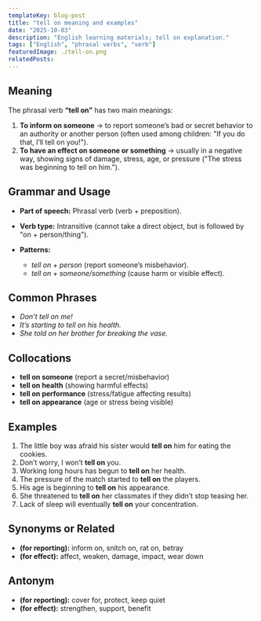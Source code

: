 ```yaml
---
templateKey: blog-post
title: "tell on meaning and examples"
date: "2025-10-03"
description: "English learning materials; tell on explanation."
tags: ["English", "phrasal verbs", "verb"]
featuredImage: ./tell-on.png
relatedPosts:
---
```


## Meaning

The phrasal verb **“tell on”** has two main meanings:

1. **To inform on someone** → to report someone’s bad or secret behavior to an authority or another person (often used among children: "If you do that, I’ll tell on you!").
2. **To have an effect on someone or something** → usually in a negative way, showing signs of damage, stress, age, or pressure ("The stress was beginning to tell on him.").

## Grammar and Usage

- **Part of speech:** Phrasal verb (verb + preposition).
- **Verb type:** Intransitive (cannot take a direct object, but is followed by "on + person/thing").
- **Patterns:**

  - _tell on + person_ (report someone’s misbehavior).
  - _tell on + someone/something_ (cause harm or visible effect).

## Common Phrases

- _Don’t tell on me!_
- _It’s starting to tell on his health._
- _She told on her brother for breaking the vase._

## Collocations

- **tell on someone** (report a secret/misbehavior)
- **tell on health** (showing harmful effects)
- **tell on performance** (stress/fatigue affecting results)
- **tell on appearance** (age or stress being visible)

## Examples

1. The little boy was afraid his sister would **tell on** him for eating the cookies.
2. Don’t worry, I won’t **tell on** you.
3. Working long hours has begun to **tell on** her health.
4. The pressure of the match started to **tell on** the players.
5. His age is beginning to **tell on** his appearance.
6. She threatened to **tell on** her classmates if they didn’t stop teasing her.
7. Lack of sleep will eventually **tell on** your concentration.

## Synonyms or Related

- **(for reporting):** inform on, snitch on, rat on, betray
- **(for effect):** affect, weaken, damage, impact, wear down

## Antonym

- **(for reporting):** cover for, protect, keep quiet
- **(for effect):** strengthen, support, benefit
